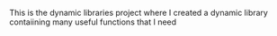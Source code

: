 This is the dynamic libraries project where I created a dynamic library contaiining many useful functions that I need
